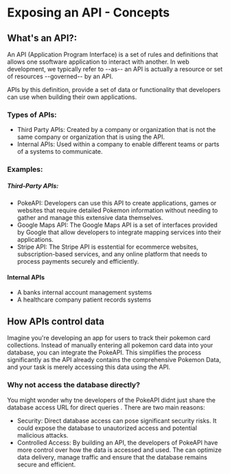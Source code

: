 # Exposing an API - Concepts
## What's an API?:
An API (Application Program Interface) is a set of rules and definitions that allows one ssoftware application to interact with another. In web development, we typically refer to --as-- an API is actually a resource or set of resources --governed-- by an API.

APIs by this definition, provide a set of data or functionality that developers can use when building their own applications.

### Types of APIs:
- Third Party APIs: Created by a company or organization that is not the same company or organization that is using the API.
- Internal APIs: Used within a company to enable different teams or parts of a systems to communicate. 

### Examples:
##### Third-Party APIs:
- PokeAPI: Developers can use this API to create applications, games or websites that require detailed Pokemon information without needing to gather and manage this extensive data themselves. 
- Google Maps API: The Google Maps API is a set of interfaces provided by Google that allow developers to integrate mapping services into their applications.
- Stripe API: The Stripe API is esstential for ecommerce websites, subscription-based services, and any online platform that needs to process payments securely and efficiently. 
            
#### Internal APIs
- A banks internal account management systems
- A healthcare company patient records systems

## How APIs control data
Imagine you're developing an app for users to track their pokemon card collections. Instead of manually entering all pokemon card data into your database, you can integrate the PokeAPI. This simplifies the process significantly as the API already contains the comprehensive Pokemon Data, and your task is merely accessing this data using the API. 

### Why not access the database directly? 
You might wonder why tne developers of the PokeAPI didnt just share the database access URL for direct queries . There are two main reasons:
- Security: Direct database access can pose significant security risks. It could expose the database to unautorized access and potential malicious attacks. 
- Controlled Access: By building an API, the developers of PokeAPI have more control over how the data is accessed and used. The can optimize data delivery, manage traffic and ensure that the database remains secure and efficient. 






  



